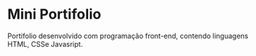 # Mini Portifolio

Portifolio desenvolvido com programação front-end, contendo linguagens HTML, CSSe Javasript.
